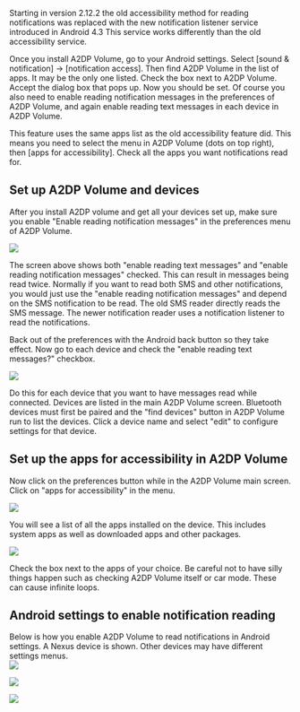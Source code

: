 Starting in version 2.12.2 the old accessibility method for reading notifications was replaced with the new notification listener service introduced in Android 4.3  This service works differently than the old accessibility service.

Once you install A2DP Volume, go to your Android settings.  Select [sound & notification] -> [notification access].  Then find A2DP Volume in the list of apps.  It may be the only one listed.  Check the box next to A2DP Volume.  Accept the dialog box that pops up.  Now you should be set.  Of course you also need to enable reading notification messages in the preferences of A2DP Volume, and again enable reading text messages in each device in A2DP Volume.  

This feature uses the same apps list as the old accessibility feature did.  This means you need to select the menu in A2DP Volume (dots on top right), then [apps for accessibility].  Check all the apps you want notifications read for.  

## Set up A2DP Volume and devices 
After you install A2DP volume and get all your devices set up, make sure you enable "Enable reading notification messages" in the preferences menu of A2DP Volume.  

![](http://jimroal.com/A2DPScreens/preferences2b.png)

The screen above shows both "enable reading text messages" and "enable reading notification messages" checked. This can result in messages being read twice. Normally if you want to read both SMS and other notifications, you would just use the "enable reading notification messages" and depend on the SMS notification to be read.  The old SMS reader directly reads the SMS message.  The newer notification reader uses a notification listener to read the notifications.  

Back out of the preferences with the Android back button so they take effect.  Now go to each device and check the "enable reading text messages?" checkbox.

![](http://jimroal.com/A2DPScreens/EditDevice1b.png)

Do this for each device that you want to have messages read while connected.  Devices are listed in the main A2DP Volume screen. Bluetooth devices must first be paired and the "find devices" button in A2DP Volume run to list the devices.  Click a device name and select "edit" to configure settings for that device.

## Set up the apps for accessibility in A2DP Volume 

Now click on the preferences button while in the A2DP Volume main screen.  Click on "apps for accessibility" in the menu.

![](http://jimroal.com/A2DPScreens/A2DPVolume8.png)

You will see a list of all the apps installed on the device.  This includes system apps as well as downloaded apps and other packages.  

![](http://jimroal.com/A2DPScreens/accessibilityapps.png)

Check the box next to the apps of your choice.  Be careful not to have silly things happen such as checking A2DP Volume itself or car mode. These can cause infinite loops.


## Android settings to enable notification reading

Below is how you enable A2DP Volume to read notifications in Android settings.  A Nexus device is shown.  Other devices may have different settings menus.  
![](http://jimroal.com/A2DPScreens/NotSettings1.png)

![](http://jimroal.com/A2DPScreens/NotSettings2.png)

![](http://jimroal.com/A2DPScreens/NotSettings3.png)
